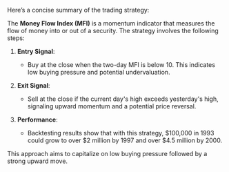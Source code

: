 Here’s a concise summary of the trading strategy:

The **Money Flow Index (MFI)** is a momentum indicator that measures the flow of money into or out of a security. The strategy involves the following steps:

1. **Entry Signal**: 
   - Buy at the close when the two-day MFI is below 10. This indicates low buying pressure and potential undervaluation.

2. **Exit Signal**:
   - Sell at the close if the current day's high exceeds yesterday's high, signaling upward momentum and a potential price reversal.

3. **Performance**:
   - Backtesting results show that with this strategy, $100,000 in 1993 could grow to over $2 million by 1997 and over $4.5 million by 2000.

This approach aims to capitalize on low buying pressure followed by a strong upward move.
